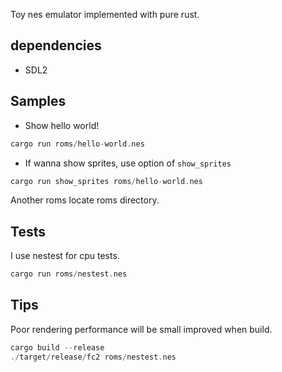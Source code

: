 Toy nes emulator implemented with pure rust.

## dependencies

- SDL2

## Samples

- Show hello world!
``` rust
cargo run roms/hello-world.nes
```

- If wanna show sprites, use option of `show_sprites`

``` rust
cargo run show_sprites roms/hello-world.nes
```

Another roms locate roms directory.

## Tests

I use nestest for cpu tests.
``` rust
cargo run roms/nestest.nes
```

## Tips

Poor rendering performance will be small improved when build.
``` rust
cargo build --release
./target/release/fc2 roms/nestest.nes
```

